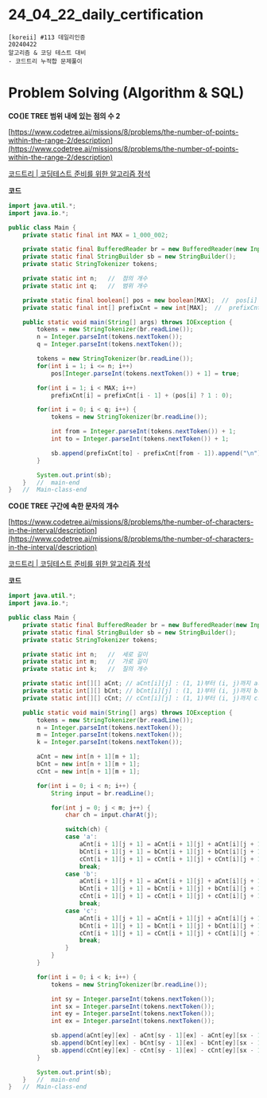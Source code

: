 # 24_04_22_daily_certification

```
[koreii] #113 데일리인증
20240422
알고리즘 & 코딩 테스트 대비
- 코드트리 누적합 문제풀이
```

# Problem Solving (Algorithm & SQL)

**CO{)E TREE 범위 내에 있는 점의 수 2**

[https://www.codetree.ai/missions/8/problems/the-number-of-points-within-the-range-2/description](https://www.codetree.ai/missions/8/problems/the-number-of-points-within-the-range-2/description)

[코드트리 | 코딩테스트 준비를 위한 알고리즘 정석](https://www.codetree.ai/missions/8/problems/the-number-of-points-within-the-range-2/description)

**코드**

```java
import java.util.*;
import java.io.*;

public class Main {
    private static final int MAX = 1_000_002;

    private static final BufferedReader br = new BufferedReader(new InputStreamReader(System.in));
    private static final StringBuilder sb = new StringBuilder();
    private static StringTokenizer tokens;

    private static int n;   //  점의 개수
    private static int q;   //  범위 개수

    private static final boolean[] pos = new boolean[MAX];  //  pos[i] : 위치에 점이 있을 경우 true
    private static final int[] prefixCnt = new int[MAX];  //  prefixCnt[i] : 위치 1부터 i까지 누적 점의 개수

    public static void main(String[] args) throws IOException {
        tokens = new StringTokenizer(br.readLine());
        n = Integer.parseInt(tokens.nextToken());
        q = Integer.parseInt(tokens.nextToken());

        tokens = new StringTokenizer(br.readLine());
        for(int i = 1; i <= n; i++)
            pos[Integer.parseInt(tokens.nextToken()) + 1] = true;

        for(int i = 1; i < MAX; i++)
            prefixCnt[i] = prefixCnt[i - 1] + (pos[i] ? 1 : 0);

        for(int i = 0; i < q; i++) {
            tokens = new StringTokenizer(br.readLine());

            int from = Integer.parseInt(tokens.nextToken()) + 1;
            int to = Integer.parseInt(tokens.nextToken()) + 1;

            sb.append(prefixCnt[to] - prefixCnt[from - 1]).append("\n");
        }

        System.out.print(sb);
    }   //  main-end
}   //  Main-class-end
```

**CO{)E TREE 구간에 속한 문자의 개수**

[https://www.codetree.ai/missions/8/problems/the-number-of-characters-in-the-interval/description](https://www.codetree.ai/missions/8/problems/the-number-of-characters-in-the-interval/description)

[코드트리 | 코딩테스트 준비를 위한 알고리즘 정석](https://www.codetree.ai/missions/8/problems/the-number-of-characters-in-the-interval/description)

**코드**

```java
import java.util.*;
import java.io.*;

public class Main {
    private static final BufferedReader br = new BufferedReader(new InputStreamReader(System.in));
    private static final StringBuilder sb = new StringBuilder();
    private static StringTokenizer tokens;

    private static int n;   //  세로 길이
    private static int m;   //  가로 길이
    private static int k;   //  질의 개수

    private static int[][] aCnt; // aCnt[i][j] : (1, 1)부터 (i, j)까지 a의 개수
    private static int[][] bCnt; // bCnt[i][j] : (1, 1)부터 (i, j)까지 b의 개수
    private static int[][] cCnt; // cCnt[i][j] : (1, 1)부터 (i, j)까지 c의 개수

    public static void main(String[] args) throws IOException {
        tokens = new StringTokenizer(br.readLine());
        n = Integer.parseInt(tokens.nextToken());
        m = Integer.parseInt(tokens.nextToken());
        k = Integer.parseInt(tokens.nextToken());

        aCnt = new int[n + 1][m + 1];
        bCnt = new int[n + 1][m + 1];
        cCnt = new int[n + 1][m + 1];

        for(int i = 0; i < n; i++) {
            String input = br.readLine();

            for(int j = 0; j < m; j++) {
                char ch = input.charAt(j);

                switch(ch) {
                case 'a':
                    aCnt[i + 1][j + 1] = aCnt[i + 1][j] + aCnt[i][j + 1] - aCnt[i][j] + 1;
                    bCnt[i + 1][j + 1] = bCnt[i + 1][j] + bCnt[i][j + 1] - bCnt[i][j];
                    cCnt[i + 1][j + 1] = cCnt[i + 1][j] + cCnt[i][j + 1] - cCnt[i][j];
                    break;
                case 'b':
                    aCnt[i + 1][j + 1] = aCnt[i + 1][j] + aCnt[i][j + 1] - aCnt[i][j];
                    bCnt[i + 1][j + 1] = bCnt[i + 1][j] + bCnt[i][j + 1] - bCnt[i][j] + 1;
                    cCnt[i + 1][j + 1] = cCnt[i + 1][j] + cCnt[i][j + 1] - cCnt[i][j];
                    break;
                case 'c':
                    aCnt[i + 1][j + 1] = aCnt[i + 1][j] + aCnt[i][j + 1] - aCnt[i][j];
                    bCnt[i + 1][j + 1] = bCnt[i + 1][j] + bCnt[i][j + 1] - bCnt[i][j];
                    cCnt[i + 1][j + 1] = cCnt[i + 1][j] + cCnt[i][j + 1] - cCnt[i][j] + 1;
                    break;
                }
            }
        }

        for(int i = 0; i < k; i++) {
            tokens = new StringTokenizer(br.readLine());

            int sy = Integer.parseInt(tokens.nextToken());
            int sx = Integer.parseInt(tokens.nextToken());
            int ey = Integer.parseInt(tokens.nextToken());
            int ex = Integer.parseInt(tokens.nextToken());

            sb.append(aCnt[ey][ex] - aCnt[sy - 1][ex] - aCnt[ey][sx - 1] + aCnt[sy - 1][sx - 1]).append(" ");
            sb.append(bCnt[ey][ex] - bCnt[sy - 1][ex] - bCnt[ey][sx - 1] + bCnt[sy - 1][sx - 1]).append(" ");
            sb.append(cCnt[ey][ex] - cCnt[sy - 1][ex] - cCnt[ey][sx - 1] + cCnt[sy - 1][sx - 1]).append("\n");
        }

        System.out.print(sb);
    }   //  main-end
}   //  Main-class-end
```